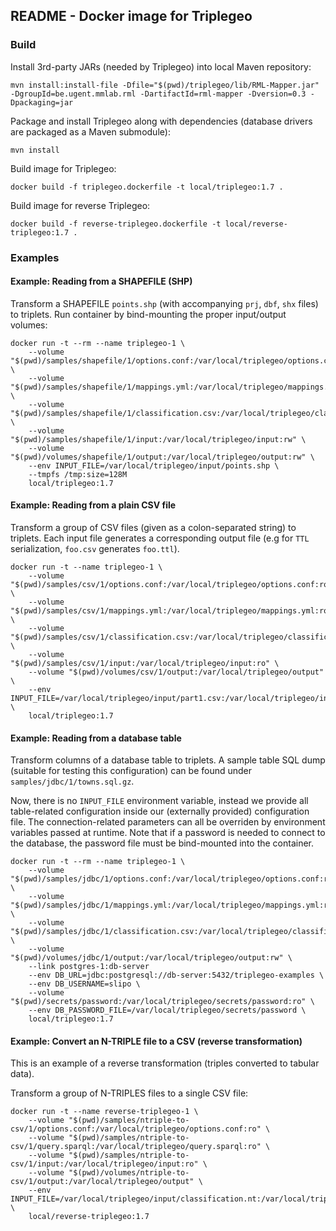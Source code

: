 ## README - Docker image for Triplegeo

### Build

Install 3rd-party JARs (needed by Triplegeo) into local Maven repository:

    mvn install:install-file -Dfile="$(pwd)/triplegeo/lib/RML-Mapper.jar" -DgroupId=be.ugent.mmlab.rml -DartifactId=rml-mapper -Dversion=0.3 -Dpackaging=jar

Package and install Triplegeo along with dependencies (database drivers are packaged as a Maven submodule):

    mvn install

Build image for Triplegeo:

    docker build -f triplegeo.dockerfile -t local/triplegeo:1.7 .

Build image for reverse Triplegeo:

    docker build -f reverse-triplegeo.dockerfile -t local/reverse-triplegeo:1.7 .

### Examples

#### Example: Reading from a SHAPEFILE (SHP)

Transform a SHAPEFILE `points.shp` (with accompanying `prj`, `dbf`, `shx` files) to triplets. Run container 
by bind-mounting the proper input/output volumes:

    docker run -t --rm --name triplegeo-1 \
        --volume "$(pwd)/samples/shapefile/1/options.conf:/var/local/triplegeo/options.conf:ro" \
        --volume "$(pwd)/samples/shapefile/1/mappings.yml:/var/local/triplegeo/mappings.yml:ro" \
        --volume "$(pwd)/samples/shapefile/1/classification.csv:/var/local/triplegeo/classification.csv:ro" \
        --volume "$(pwd)/samples/shapefile/1/input:/var/local/triplegeo/input:rw" \
        --volume "$(pwd)/volumes/shapefile/1/output:/var/local/triplegeo/output:rw" \
        --env INPUT_FILE=/var/local/triplegeo/input/points.shp \
        --tmpfs /tmp:size=128M 
        local/triplegeo:1.7

#### Example: Reading from a plain CSV file

Transform a group of CSV files (given as a colon-separated string) to triplets. Each input file
generates a corresponding output file (e.g for `TTL` serialization, `foo.csv` generates `foo.ttl`).

    docker run -t --name triplegeo-1 \
        --volume "$(pwd)/samples/csv/1/options.conf:/var/local/triplegeo/options.conf:ro" \
        --volume "$(pwd)/samples/csv/1/mappings.yml:/var/local/triplegeo/mappings.yml:ro" \
        --volume "$(pwd)/samples/csv/1/classification.csv:/var/local/triplegeo/classification.csv:ro" \
        --volume "$(pwd)/samples/csv/1/input:/var/local/triplegeo/input:ro" \
        --volume "$(pwd)/volumes/csv/1/output:/var/local/triplegeo/output" \
        --env INPUT_FILE=/var/local/triplegeo/input/part1.csv:/var/local/triplegeo/input/part2.csv:/var/local/triplegeo/input/part3.csv \
        local/triplegeo:1.7

#### Example: Reading from a database table

Transform columns of a database table to triplets. A sample table SQL dump (suitable for testing this configuration) can be found 
under `samples/jdbc/1/towns.sql.gz`.

Now, there is no `INPUT_FILE` environment variable, instead we provide all table-related configuration inside our (externally provided)
configuration file. The connection-related parameters can all be overriden by environment variables passed at runtime. Note that if a 
password is needed to connect to the database, the password file must be bind-mounted into the container.

    docker run -t --rm --name triplegeo-1 \
        --volume "$(pwd)/samples/jdbc/1/options.conf:/var/local/triplegeo/options.conf:ro" \
        --volume "$(pwd)/samples/jdbc/1/mappings.yml:/var/local/triplegeo/mappings.yml:ro" \
        --volume "$(pwd)/samples/jdbc/1/classification.csv:/var/local/triplegeo/classification.csv:ro" \
        --volume "$(pwd)/volumes/jdbc/1/output:/var/local/triplegeo/output:rw" \
        --link postgres-1:db-server
        --env DB_URL=jdbc:postgresql://db-server:5432/triplegeo-examples \
        --env DB_USERNAME=slipo \
        --volume "$(pwd)/secrets/password:/var/local/triplegeo/secrets/password:ro" \
        --env DB_PASSWORD_FILE=/var/local/triplegeo/secrets/password \
        local/triplegeo:1.7

#### Example: Convert an N-TRIPLE file to a CSV (reverse transformation)

This is an example of a reverse transformation (triples converted to tabular data).

Transform a group of N-TRIPLES files to a single CSV file:

    docker run -t --name reverse-triplegeo-1 \
        --volume "$(pwd)/samples/ntriple-to-csv/1/options.conf:/var/local/triplegeo/options.conf:ro" \
        --volume "$(pwd)/samples/ntriple-to-csv/1/query.sparql:/var/local/triplegeo/query.sparql:ro" \
        --volume "$(pwd)/samples/ntriple-to-csv/1/input:/var/local/triplegeo/input:ro" \
        --volume "$(pwd)/volumes/ntriple-to-csv/1/output:/var/local/triplegeo/output" \
        --env INPUT_FILE=/var/local/triplegeo/input/classification.nt:/var/local/triplegeo/input/part1.nt:/var/local/triplegeo/input/part2.nt:/var/local/triplegeo/input/part3.nt \ 
        local/reverse-triplegeo:1.7

